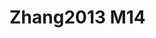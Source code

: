 # Zhang2013 M14
<a name="material" />
<script type="application/ld+json">

  {
    "@context": "https://schema.org/",
    "@type": "ChemicalSubstance",
    "http://purl.org/dc/terms/conformsTo":
      {
        "@type": "CreativeWork",
        "@id": "https://bioschemas.org/profiles/ChemicalSubstance/0.4-RELEASE/"
      },
    "@id": "https://egonw.github.io/nanowiki/nanowiki319.html#material",
    "name": "Zhang2013 M14",
    "sameAs: "http://127.0.0.1/mediawiki/index.php/Special:URIResolver/Zhang2013_M14"
  }
</script>


